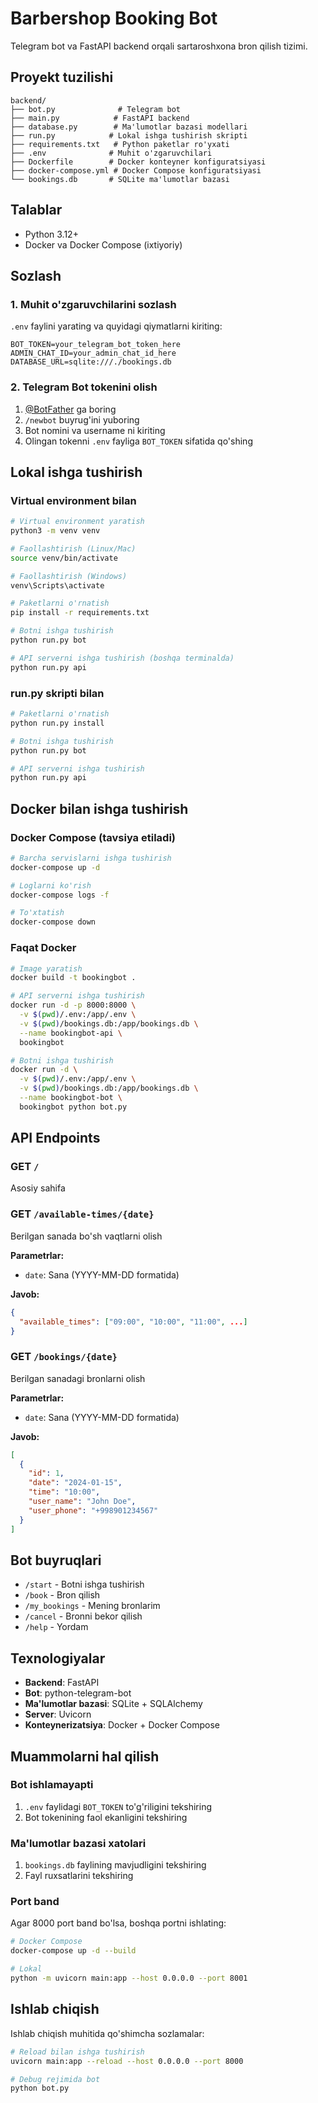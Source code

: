 # Barbershop Booking Bot

Telegram bot va FastAPI backend orqali sartaroshxona bron qilish tizimi.

## Proyekt tuzilishi

```
backend/
├── bot.py              # Telegram bot
├── main.py            # FastAPI backend
├── database.py        # Ma'lumotlar bazasi modellari
├── run.py            # Lokal ishga tushirish skripti
├── requirements.txt   # Python paketlar ro'yxati
├── .env              # Muhit o'zgaruvchilari
├── Dockerfile        # Docker konteyner konfiguratsiyasi
├── docker-compose.yml # Docker Compose konfiguratsiyasi
└── bookings.db       # SQLite ma'lumotlar bazasi
```

## Talablar

- Python 3.12+
- Docker va Docker Compose (ixtiyoriy)

## Sozlash

### 1. Muhit o'zgaruvchilarini sozlash

`.env` faylini yarating va quyidagi qiymatlarni kiriting:

```env
BOT_TOKEN=your_telegram_bot_token_here
ADMIN_CHAT_ID=your_admin_chat_id_here
DATABASE_URL=sqlite:///./bookings.db
```

### 2. Telegram Bot tokenini olish

1. [@BotFather](https://t.me/BotFather) ga boring
2. `/newbot` buyrug'ini yuboring
3. Bot nomini va username ni kiriting
4. Olingan tokenni `.env` fayliga `BOT_TOKEN` sifatida qo'shing

## Lokal ishga tushirish

### Virtual environment bilan

```bash
# Virtual environment yaratish
python3 -m venv venv

# Faollashtirish (Linux/Mac)
source venv/bin/activate

# Faollashtirish (Windows)
venv\Scripts\activate

# Paketlarni o'rnatish
pip install -r requirements.txt

# Botni ishga tushirish
python run.py bot

# API serverni ishga tushirish (boshqa terminalda)
python run.py api
```

### run.py skripti bilan

```bash
# Paketlarni o'rnatish
python run.py install

# Botni ishga tushirish
python run.py bot

# API serverni ishga tushirish
python run.py api
```

## Docker bilan ishga tushirish

### Docker Compose (tavsiya etiladi)

```bash
# Barcha servislarni ishga tushirish
docker-compose up -d

# Loglarni ko'rish
docker-compose logs -f

# To'xtatish
docker-compose down
```

### Faqat Docker

```bash
# Image yaratish
docker build -t bookingbot .

# API serverni ishga tushirish
docker run -d -p 8000:8000 \
  -v $(pwd)/.env:/app/.env \
  -v $(pwd)/bookings.db:/app/bookings.db \
  --name bookingbot-api \
  bookingbot

# Botni ishga tushirish
docker run -d \
  -v $(pwd)/.env:/app/.env \
  -v $(pwd)/bookings.db:/app/bookings.db \
  --name bookingbot-bot \
  bookingbot python bot.py
```

## API Endpoints

### GET `/`
Asosiy sahifa

### GET `/available-times/{date}`
Berilgan sanada bo'sh vaqtlarni olish

**Parametrlar:**
- `date`: Sana (YYYY-MM-DD formatida)

**Javob:**
```json
{
  "available_times": ["09:00", "10:00", "11:00", ...]
}
```

### GET `/bookings/{date}`
Berilgan sanadagi bronlarni olish

**Parametrlar:**
- `date`: Sana (YYYY-MM-DD formatida)

**Javob:**
```json
[
  {
    "id": 1,
    "date": "2024-01-15",
    "time": "10:00",
    "user_name": "John Doe",
    "user_phone": "+998901234567"
  }
]
```

## Bot buyruqlari

- `/start` - Botni ishga tushirish
- `/book` - Bron qilish
- `/my_bookings` - Mening bronlarim
- `/cancel` - Bronni bekor qilish
- `/help` - Yordam

## Texnologiyalar

- **Backend**: FastAPI
- **Bot**: python-telegram-bot
- **Ma'lumotlar bazasi**: SQLite + SQLAlchemy
- **Server**: Uvicorn
- **Konteynerizatsiya**: Docker + Docker Compose

## Muammolarni hal qilish

### Bot ishlamayapti
1. `.env` faylidagi `BOT_TOKEN` to'g'riligini tekshiring
2. Bot tokenining faol ekanligini tekshiring

### Ma'lumotlar bazasi xatolari
1. `bookings.db` faylining mavjudligini tekshiring
2. Fayl ruxsatlarini tekshiring

### Port band
Agar 8000 port band bo'lsa, boshqa portni ishlating:
```bash
# Docker Compose
docker-compose up -d --build

# Lokal
python -m uvicorn main:app --host 0.0.0.0 --port 8001
```

## Ishlab chiqish

Ishlab chiqish muhitida qo'shimcha sozlamalar:

```bash
# Reload bilan ishga tushirish
uvicorn main:app --reload --host 0.0.0.0 --port 8000

# Debug rejimida bot
python bot.py
```